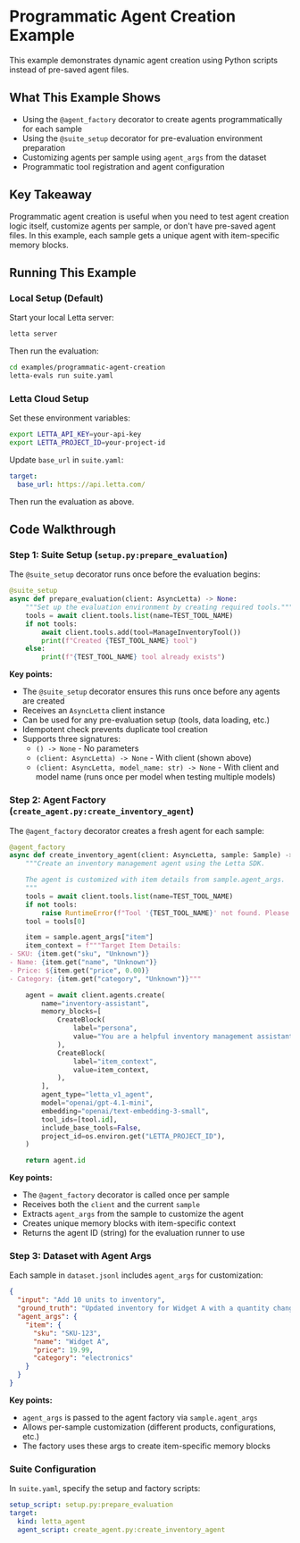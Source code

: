 # Programmatic Agent Creation Example

This example demonstrates dynamic agent creation using Python scripts instead of pre-saved agent files.

## What This Example Shows

- Using the `@agent_factory` decorator to create agents programmatically for each sample
- Using the `@suite_setup` decorator for pre-evaluation environment preparation
- Customizing agents per sample using `agent_args` from the dataset
- Programmatic tool registration and agent configuration

## Key Takeaway

Programmatic agent creation is useful when you need to test agent creation logic itself, customize agents per sample, or don't have pre-saved agent files. In this example, each sample gets a unique agent with item-specific memory blocks.

## Running This Example

### Local Setup (Default)

Start your local Letta server:
```bash
letta server
```

Then run the evaluation:
```bash
cd examples/programmatic-agent-creation
letta-evals run suite.yaml
```

### Letta Cloud Setup

Set these environment variables:
```bash
export LETTA_API_KEY=your-api-key
export LETTA_PROJECT_ID=your-project-id
```

Update `base_url` in `suite.yaml`:
```yaml
target:
  base_url: https://api.letta.com/
```

Then run the evaluation as above.

## Code Walkthrough

### Step 1: Suite Setup (`setup.py:prepare_evaluation`)

The `@suite_setup` decorator runs once before the evaluation begins:

```python
@suite_setup
async def prepare_evaluation(client: AsyncLetta) -> None:
    """Set up the evaluation environment by creating required tools."""
    tools = await client.tools.list(name=TEST_TOOL_NAME)
    if not tools:
        await client.tools.add(tool=ManageInventoryTool())
        print(f"Created {TEST_TOOL_NAME} tool")
    else:
        print(f"{TEST_TOOL_NAME} tool already exists")
```

**Key points:**
- The `@suite_setup` decorator ensures this runs once before any agents are created
- Receives an `AsyncLetta` client instance
- Can be used for any pre-evaluation setup (tools, data loading, etc.)
- Idempotent check prevents duplicate tool creation
- Supports three signatures:
  - `() -> None` - No parameters
  - `(client: AsyncLetta) -> None` - With client (shown above)
  - `(client: AsyncLetta, model_name: str) -> None` - With client and model name (runs once per model when testing multiple models)

### Step 2: Agent Factory (`create_agent.py:create_inventory_agent`)

The `@agent_factory` decorator creates a fresh agent for each sample:

```python
@agent_factory
async def create_inventory_agent(client: AsyncLetta, sample: Sample) -> str:
    """Create an inventory management agent using the Letta SDK.

    The agent is customized with item details from sample.agent_args.
    """
    tools = await client.tools.list(name=TEST_TOOL_NAME)
    if not tools:
        raise RuntimeError(f"Tool '{TEST_TOOL_NAME}' not found. Please ensure setup has been run.")
    tool = tools[0]

    item = sample.agent_args["item"]
    item_context = f"""Target Item Details:
- SKU: {item.get("sku", "Unknown")}
- Name: {item.get("name", "Unknown")}
- Price: ${item.get("price", 0.00)}
- Category: {item.get("category", "Unknown")}"""

    agent = await client.agents.create(
        name="inventory-assistant",
        memory_blocks=[
            CreateBlock(
                label="persona",
                value="You are a helpful inventory management assistant.",
            ),
            CreateBlock(
                label="item_context",
                value=item_context,
            ),
        ],
        agent_type="letta_v1_agent",
        model="openai/gpt-4.1-mini",
        embedding="openai/text-embedding-3-small",
        tool_ids=[tool.id],
        include_base_tools=False,
        project_id=os.environ.get("LETTA_PROJECT_ID"),
    )

    return agent.id
```

**Key points:**
- The `@agent_factory` decorator is called once per sample
- Receives both the `client` and the current `sample`
- Extracts `agent_args` from the sample to customize the agent
- Creates unique memory blocks with item-specific context
- Returns the agent ID (string) for the evaluation runner to use

### Step 3: Dataset with Agent Args

Each sample in `dataset.jsonl` includes `agent_args` for customization:

```json
{
  "input": "Add 10 units to inventory",
  "ground_truth": "Updated inventory for Widget A with a quantity change of \\d+",
  "agent_args": {
    "item": {
      "sku": "SKU-123",
      "name": "Widget A",
      "price": 19.99,
      "category": "electronics"
    }
  }
}
```

**Key points:**
- `agent_args` is passed to the agent factory via `sample.agent_args`
- Allows per-sample customization (different products, configurations, etc.)
- The factory uses these args to create item-specific memory blocks

### Suite Configuration

In `suite.yaml`, specify the setup and factory scripts:

```yaml
setup_script: setup.py:prepare_evaluation
target:
  kind: letta_agent
  agent_script: create_agent.py:create_inventory_agent
```

